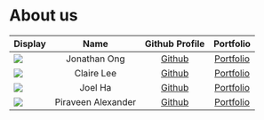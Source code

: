 # About us

Display |     Name     |              Github Profile               | Portfolio 
--------|:------------:|:-----------------------------------------:|:---------:
![](https://via.placeholder.com/100.png?text=Photo) | Jonathan Ong | [Github](https://github.com/Jonathan2745) | [Portfolio](docs/team/Jonathan2745.md)
![](https://via.placeholder.com/100.png?text=Photo) | Claire Lee | [Github](...)  | [Portfolio](docs/team/clj55.md)
![](https://via.placeholder.com/100.png?text=Photo) | Joel Ha | [Github](https://github.com/itsjoelha) | [Portfolio](docs/team/itsjoelha.md)
![](https://via.placeholder.com/100.png?text=Photo) | Piraveen Alexander | [Github](https://github.com/thezerohour) | [Portfolio](docs/team/johndoe.md)
